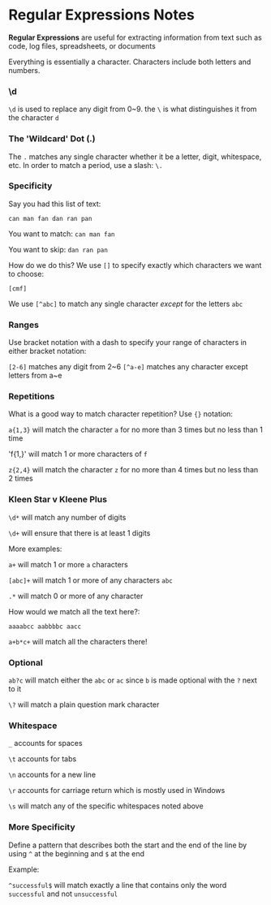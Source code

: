 # Regular Expressions Notes

**Regular Expressions** are useful for extracting information from text such as code, log files, spreadsheets, or documents

Everything is essentially a character. Characters include both letters and numbers. 

### \d
`\d` is used to replace any digit from 0~9. the `\` is what distinguishes it from the character `d`

### The 'Wildcard' Dot (.)
The `.` matches any single character whether it be a letter, digit, whitespace, etc. In order to match a period, use a slash: `\.`

### Specificity
Say you had this list of text:

`can man fan dan ran pan`

You want to match: `can man fan`

You want to skip: `dan ran pan`

How do we do this? We use `[]` to specify exactly which characters we want to choose:

`[cmf]`

We use `[^abc]` to match any single character *except* for the letters `abc`

### Ranges
Use bracket notation with a dash to specify your range of characters in either bracket notation:

`[2-6]` matches any digit from 2~6
`[^a-e]` matches any character except letters from a~e

### Repetitions
What is a good way to match character repetition? Use `{}` notation:

`a{1,3}` will match the character `a` for no more than 3 times but no less than 1 time

'f{1,}' will match 1 or more characters of `f`

`z{2,4}` will match the character `z` for no more than 4 times but no less than 2 times 

### Kleen Star v Kleene Plus
`\d*` will match any number of digits 

`\d+` will ensure that there is at least 1 digits

More examples:

`a+` will match 1 or more `a` characters

`[abc]+` will match 1 or more of any characters `abc`

`.*` will match 0 or more of any character

How would we match all the text here?:

`aaaabcc aabbbbc aacc`

`a+b*c+` will match all the characters there!

### Optional
`ab?c` will match either the `abc` or `ac` since `b` is made optional with the `?` next to it

`\?` will match a plain question mark character

### Whitespace
`_` accounts for spaces

`\t` accounts for tabs

`\n` accounts for a new line

`\r` accounts for carriage return which is mostly used in Windows

`\s` will match any of the specific whitespaces noted above

### More Specificity
Define a pattern that describes both the start and the end of the line by using `^` at the beginning and `$` at the end

Example:

`^successful$` will match exactly a line that contains only the word `successful` and not `unsuccessful`

